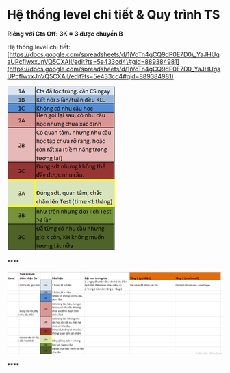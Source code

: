 # Hệ thống level chi tiết & Quy trình TS

**Riêng với Cts Off: 3K = 3 được chuyển B**

Hệ thống level chi tiết: [https://docs.google.com/spreadsheets/d/1jVoTn4gCQ9dP0E7D0\_YaJHUgaUPcfIwxxJnVQ5CXAII/edit?ts=5e433cd4\#gid=889384981](https://docs.google.com/spreadsheets/d/1jVoTn4gCQ9dP0E7D0_YaJHUgaUPcfIwxxJnVQ5CXAII/edit?ts=5e433cd4#gid=889384981)

![](../../.gitbook/assets/4-4.png)

\*\*\*\*

![](../../.gitbook/assets/2-7.png)

\*\*\*\*

